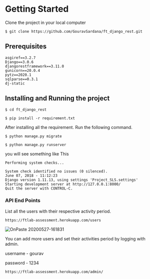 # Getting Started


Clone the project in your local computer
```
$ git clone https://github.com/GouravSardana/ft_django_rest.git
```

## Prerequisites



```
asgiref==3.2.7
Django==3.0.6
djangorestframework==3.11.0
gunicorn==20.0.4
pytz==2020.1
sqlparse==0.3.1
dj-static

```



## Installing and Running the project

```
$ cd ft_django_rest
```
```
$ pip install -r requirement.txt
```
After installing all the requirement. Run the following command.

```
$ python manage.py migrate
```

```
$ python manage.py runserver
```
you will see something like This
```
Performing system checks...

System check identified no issues (0 silenced).
June 07, 2018 - 11:12:23
Django version 1.11.13, using settings 'Project_SLS.settings'
Starting development server at http://127.0.0.1:8000/
Quit the server with CONTROL-C.
```

### API End Points

List all the users with their respective activity period.
```
https://ftlab-assessment.herokuapp.com/users
```

![OnPaste 20200527-161831](https://user-images.githubusercontent.com/31731827/83010328-b8a8c300-a035-11ea-8a5b-cba5a04fde9f.png)

You can add more users and set their activities period by logging with admin.

username - gourav

password - 1234

```
https://ftlab-assessment.herokuapp.com/admin/
```

